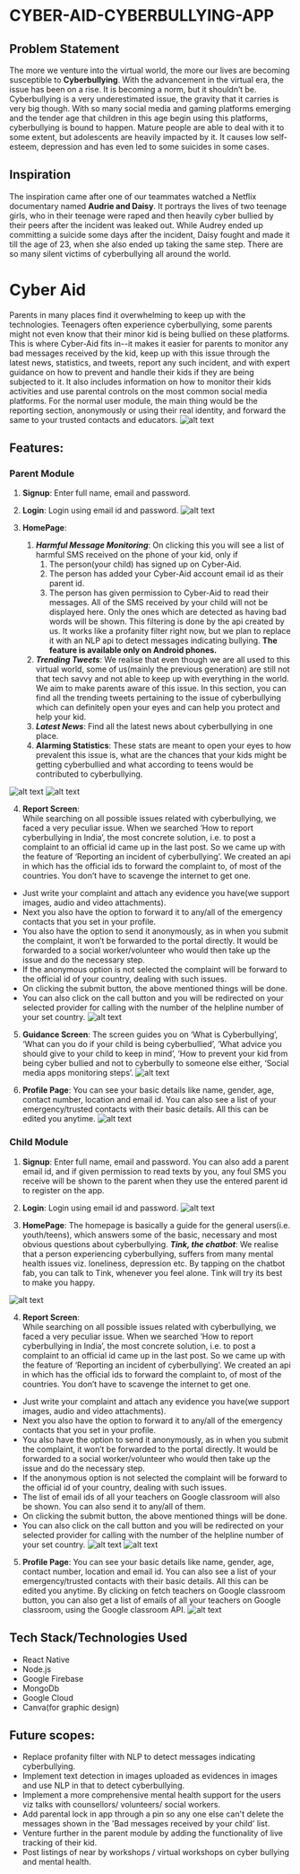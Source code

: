 # CYBER-AID-CYBERBULLYING-APP

## Problem Statement
The more we venture into the virtual world, the more our lives are becoming susceptible to **Cyberbullying**. With the advancement in the virtual era, the issue has been on a rise. It is becoming a norm, but it shouldn’t be. Cyberbullying is a very underestimated issue, the gravity that it carries is very big though. With so many social media and gaming platforms emerging and the tender age that children in this age begin using this platforms, cyberbullying is bound to happen. Mature people are able to deal with it to some extent, but adolescents are heavily impacted by it. It causes low self-esteem, depression and has even led to some suicides in some cases.

## Inspiration
The inspiration came after one of our teammates watched a Netflix documentary named **Audrie and Daisy**. It portrays the lives of two teenage girls, who in their teenage were raped and then heavily cyber bullied by their peers after the incident was leaked out. While Audrey ended up committing a suicide some days after the incident, Daisy fought and made it till the age of 23, when she also ended up taking the same step.
There are so many silent victims of cyberbullying all around the world.


# Cyber Aid
Parents in many places find it overwhelming to keep up with the technologies.
Teenagers often experience cyberbullying, some parents might not even know that their minor kid is being bullied on these platforms. This is where Cyber-Aid fits in--it makes it easier for parents to monitor any bad messages received by the kid, keep up with this issue through the latest news, statistics, and tweets, report any such incident, and with expert guidance on how to prevent and handle their kids if they are being subjected to it. It also includes information on how to monitor their kids activities and use parental controls on the most common social media platforms.
For the normal user module, the main thing would be the reporting section, anonymously or using their real identity, and forward the same to your trusted contacts and educators.
![alt text](https://res.cloudinary.com/sh24sh25/image/upload/v1608453181/Cyber-Aid/PicsArt_12-20-02.02.05_lyjfg0.jpg "Authentication screens")


## Features:
### Parent Module
1. **Signup**: Enter full name, email and password.
   
2. **Login**: Login using email id and password.
![alt text](https://res.cloudinary.com/sh24sh25/image/upload/v1608452872/Cyber-Aid/PicsArt_12-20-01.23.07_d3oaws.jpg "Authentication screens")
3. **HomePage**:
    1. ***Harmful Message Monitoring***: 
On clicking this you will see a list of harmful SMS received on the phone of your kid, only if
          1. The person(your child) has signed up on Cyber-Aid.
          2. The person has added your Cyber-Aid account email id as their parent id.
          3. The person has given permission to Cyber-Aid to read their messages. 
         All of the SMS received by your child will not be displayed here. Only the ones which are detected as having bad words will be shown. This filtering is done by the api created by us. It works like a profanity filter right now, but we plan to replace it with an NLP api to detect messages indicating bullying.
         **The feature is available only on Android phones.**
    2. ***Trending Tweets***: 
    We realise that even though we are all used to this virtual world, some of us(mainly the previous generation) are still not that tech savvy and not able to keep up with everything in the world. We aim to make parents aware of this issue.
In this section, you can find all the trending tweets pertaining to the issue of cyberbullying which can definitely open your eyes and can help you protect and help your kid.
   3. ***Latest News***: 
    Find all the latest news about cyberbullying in one place.
   4. **Alarming Statistics**:
These stats are meant to open your eyes to how prevalent this issue is, what are the chances that your kids might be getting cyberbullied and what according to teens would be contributed to cyberbullying.

   
![alt text](https://res.cloudinary.com/sh24sh25/image/upload/v1608454211/Cyber-Aid/225a2a38-b2c7-43f7-bf1e-d2e237b626df_c9oeke.jpg "Homescreen")
![alt text](https://res.cloudinary.com/sh24sh25/image/upload/v1608452874/Cyber-Aid/PicsArt_12-20-01.41.36_mk3poi.jpg "Homescreen")
<!--     2. ***Tink, the chatbot***: By clicking on the ‘Let’s Talk’ you can let Tink try to resolve your issue, which you can select from the list provided by Tink.
    ![alt text](https://user-images.githubusercontent.com/43985601/99190037-4d40e200-278a-11eb-8473-ae225d10b035.jpg "Chill with Tink")
    3. ***Create a meme***: Creating memes is equally as helpful as blogging. A good meme requires a lot of creativity. Boost your creativity or destress yourself by creating a meme.
    ![alt text](https://user-images.githubusercontent.com/43985601/99190036-4c0fb500-278a-11eb-8f2f-6d8d6d142e6e.jpg "Meme Generator")
    4. ***Quote of the day***: Consider this as a daily dose of motivation capsuled in a sentence, Quote of the day will show a new inspiration quote everyday.
    5. ***Tracks to refresh your mood***: Music has therapeutic powers. To calm your mind, we present you a list of albums from Spotify, sorted to cater to your specific needs.
    ![alt text](https://user-images.githubusercontent.com/43985601/99189365-da823780-2786-11eb-9f2a-1e07f1988e96.jpg "Tracks to refresh your mood from Spotify")
    6. ***Games to Relax your mind***: Who doesn’t love bursting a bubble wrap?! The best ways to deal with stress & anxiety is to walk in rain, popping the bubble, pop the bubble wrap, turn the switch on or off etc. In this section we provide you with all such games.
    ![alt text](https://user-images.githubusercontent.com/43985601/99189360-d81fdd80-2786-11eb-9983-fdf540867718.jpg "Games to relax your mind")
    
 -->
4. **Report Screen**:   
While searching on all possible issues related with cyberbullying, we faced a very peculiar issue. When we searched ‘How to report cyberbullying in India’, the most concrete solution, i.e. to post a complaint to an official id came up in the last post. 
So we came up with the feature of ‘Reporting an incident of cyberbullying’. 
We created an api in which has the official ids to forward the complaint to, of most of the countries. You don’t have to scavenge the internet to get one.
* Just write your complaint and attach any evidence you have(we support images, audio and video attachments).  
* Next you also have the option to forward it to any/all of the emergency contacts that you set in your profile.
* You also have the option to send it anonymously, as in when you submit the complaint, it won’t be forwarded to the portal directly. It would be forwarded to a social worker/volunteer who would then take up the issue and do the necessary step. 
* If the anonymous option is not selected the complaint will be forward to the official id of your country, dealing with such issues.
* On clicking the submit button, the above mentioned things will be done.
* You can also click on the call button and you will be redirected on your selected provider for calling with the number of the helpline number of your set country.
![alt text](https://res.cloudinary.com/sh24sh25/image/upload/v1608452874/Cyber-Aid/PicsArt_12-20-01.49.00_iy4tnk.jpg "Blogs and articles")


5. **Guidance Screen**:
   The screen guides you on ‘What is Cyberbullying’, ‘What can you do if your child is being cyberbullied’, ‘What advice you should give to your child to keep in mind’, ‘How to prevent your kid from being cyber bullied and not to cyberbully to someone else either, ‘Social media apps monitoring steps’.
   ![alt text](https://res.cloudinary.com/sh24sh25/image/upload/v1608453483/Cyber-Aid/PicsArt_12-20-01.52.59_stymhq.jpg "Blogs and articles")
<!-- 
    ![alt text](https://res.cloudinary.com/sh24sh25/image/upload/v1608453862/Cyber-Aid/097bc9f4-6171-4373-b352-77d6e88e6b39_xvqr0g.jpg "Professional help")

6. **Fitness & Lifestyle page**: See a list of mental health issues. Tap on an item to explore guidance to get relief from it.
* On clicking any issue: You can see a list of subcategories.
* By clicking on any sub-category you will visit a page with posts related to the main issue and pertaining to the selected sub-category. Click on any post to view it. 
![alt text](https://user-images.githubusercontent.com/43985601/99189358-d6561a00-2786-11eb-8657-9f38f9139324.jpg "Fitness screens")
![alt text](https://user-images.githubusercontent.com/43985601/99190032-487c2e00-278a-11eb-9594-b94bdf88f55c.jpg "Fitness Sub Screens") -->
6. **Profile Page**:
   You can see your basic details like name, gender, age, contact number, location and email id. You can also see a list of your emergency/trusted contacts with their basic details. All this can be edited you anytime.
   ![alt text](https://res.cloudinary.com/sh24sh25/image/upload/v1608453862/Cyber-Aid/097bc9f4-6171-4373-b352-77d6e88e6b39_xvqr0g.jpg "Professional help")
   
### Child Module
1. **Signup**: Enter full name, email and password. You can also add a parent email id, and if given permission to read texts by you, any foul SMS you receive will be shown to the parent when they use the entered parent id to register on the app. 

2. **Login**: Login using email id and password.
![alt text](https://res.cloudinary.com/sh24sh25/image/upload/v1608455151/Cyber-Aid/PicsArt_12-20-02.31.38_o2b2dx.jpg "Authentication screens")

3. **HomePage**:
   The homepage is basically a guide for the general users(i.e. youth/teens), which answers some of the basic, necessary and most obvious questions about cyberbullying.
   ***Tink, the chatbot***: We realise that a person experiencing cyberbullying, suffers from many mental health issues viz. loneliness, depression etc. By tapping on the chatbot fab, you can talk to Tink, whenever you feel alone. Tink will try its best to make you happy.
   
![alt text](https://res.cloudinary.com/sh24sh25/image/upload/v1608455376/Cyber-Aid/PicsArt_12-20-02.38.45_ttc6zj.jpg "Homescreen")
<!-- ![alt text](https://res.cloudinary.com/sh24sh25/image/upload/v1608452874/Cyber-Aid/PicsArt_12-20-01.41.36_mk3poi.jpg "Homescreen") -->
<!--     2. ***Tink, the chatbot***: By clicking on the ‘Let’s Talk’ you can let Tink try to resolve your issue, which you can select from the list provided by Tink.
    ![alt text](https://user-images.githubusercontent.com/43985601/99190037-4d40e200-278a-11eb-8473-ae225d10b035.jpg "Chill with Tink")
    3. ***Create a meme***: Creating memes is equally as helpful as blogging. A good meme requires a lot of creativity. Boost your creativity or destress yourself by creating a meme.
    ![alt text](https://user-images.githubusercontent.com/43985601/99190036-4c0fb500-278a-11eb-8f2f-6d8d6d142e6e.jpg "Meme Generator")
    4. ***Quote of the day***: Consider this as a daily dose of motivation capsuled in a sentence, Quote of the day will show a new inspiration quote everyday.
    5. ***Tracks to refresh your mood***: Music has therapeutic powers. To calm your mind, we present you a list of albums from Spotify, sorted to cater to your specific needs.
    ![alt text](https://user-images.githubusercontent.com/43985601/99189365-da823780-2786-11eb-9f2a-1e07f1988e96.jpg "Tracks to refresh your mood from Spotify")
    6. ***Games to Relax your mind***: Who doesn’t love bursting a bubble wrap?! The best ways to deal with stress & anxiety is to walk in rain, popping the bubble, pop the bubble wrap, turn the switch on or off etc. In this section we provide you with all such games.
    ![alt text](https://user-images.githubusercontent.com/43985601/99189360-d81fdd80-2786-11eb-9983-fdf540867718.jpg "Games to relax your mind")
    
 -->
4. **Report Screen**:   
While searching on all possible issues related with cyberbullying, we faced a very peculiar issue. When we searched ‘How to report cyberbullying in India’, the most concrete solution, i.e. to post a complaint to an official id came up in the last post. 
So we came up with the feature of ‘Reporting an incident of cyberbullying’. 
We created an api in which has the official ids to forward the complaint to, of most of the countries. You don’t have to scavenge the internet to get one.
* Just write your complaint and attach any evidence you have(we support images, audio and video attachments).  
* Next you also have the option to forward it to any/all of the emergency contacts that you set in your profile.
* You also have the option to send it anonymously, as in when you submit the complaint, it won’t be forwarded to the portal directly. It would be forwarded to a social worker/volunteer who would then take up the issue and do the necessary step. 
* If the anonymous option is not selected the complaint will be forward to the official id of your country, dealing with such issues.
* The list of email ids of all your teachers on Google classroom will also be shown. You can also send it to any/all of them.
* On clicking the submit button, the above mentioned things will be done.
* You can also click on the call button and you will be redirected on your selected provider for calling with the number of the helpline number of your set country.
![alt text](https://res.cloudinary.com/sh24sh25/image/upload/v1608452874/Cyber-Aid/PicsArt_12-20-01.49.00_iy4tnk.jpg "Blogs and articles")
    ![alt text](https://res.cloudinary.com/sh24sh25/image/upload/v1608453862/Cyber-Aid/097bc9f4-6171-4373-b352-77d6e88e6b39_xvqr0g.jpg "Professional help")

5. **Profile Page**:
   You can see your basic details like name, gender, age, contact number, location and email id. You can also see a list of your emergency/trusted contacts with their basic details. All this can be edited you anytime. By clicking on fetch teachers on Google classroom button, you can also get a list of emails of all your teachers on Google classroom, using the Google classroom API.
   ![alt text](https://res.cloudinary.com/sh24sh25/image/upload/v1608453862/Cyber-Aid/097bc9f4-6171-4373-b352-77d6e88e6b39_xvqr0g.jpg "Professional help")

## Tech Stack/Technologies Used
* React Native
* Node.js
* Google Firebase
* MongoDb
* Google Cloud
* Canva(for graphic design)


## Future scopes:
* Replace profanity filter with NLP to detect messages indicating cyberbullying.
* Implement text detection in images uploaded as evidences in images and use NLP in that to detect cyberbullying.
* Implement a more comprehensive mental health support for the users viz talks with counsellors/ volunteers/ social workers.
* Add parental lock in app through a pin so any one else can't delete the messages shown in the 'Bad messages received by your child' list.
* Venture further in the parent module by adding the functionality of live tracking of their kid.
* Post listings of near by workshops / virtual workshops on cyber bullying and mental health.
